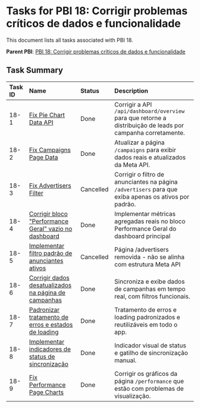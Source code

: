 # Tasks for PBI 18: Corrigir problemas críticos de dados e funcionalidade

This document lists all tasks associated with PBI 18.

**Parent PBI**: [PBI 18: Corrigir problemas críticos de dados e funcionalidade](./prd.md)

## Task Summary

| Task ID | Name | Status | Description |
| :------ | :--------------------------------------- | :------- | :--------------------------------- |
| 18-1 | [Fix Pie Chart Data API](./18-1.md) | Done | Corrigir a API `/api/dashboard/overview` para que retorne a distribuição de leads por campanha corretamente. |
| 18-2 | [Fix Campaigns Page Data](./18-2.md) | Done | Atualizar a página `/campaigns` para exibir dados reais e atualizados da Meta API. |
| 18-3 | [Fix Advertisers Filter](./18-3.md) | Cancelled | Corrigir o filtro de anunciantes na página `/advertisers` para que exiba apenas os ativos por padrão. |
| 18-4 | [Corrigir bloco "Performance Geral" vazio no dashboard](./18-4.md) | Done | Implementar métricas agregadas reais no bloco Performance Geral do dashboard principal |
| 18-5 | [Implementar filtro padrão de anunciantes ativos](./18-5.md) | Cancelled | Página /advertisers removida - não se alinha com estrutura Meta API |
| 18-6 | [Corrigir dados desatualizados na página de campanhas](./18-6.md) | Done | Sincroniza e exibe dados de campanhas em tempo real, com filtros funcionais. |
| 18-7 | [Padronizar tratamento de erros e estados de loading](./18-7.md) | Done | Tratamento de erros e loading padronizados e reutilizáveis em todo o app. |
| 18-8 | [Implementar indicadores de status de sincronização](./18-8.md) | Done | Indicador visual de status e gatilho de sincronização manual. |
| 18-9 | [Fix Performance Page Charts](./18-9.md) | Done | Corrigir os gráficos da página `/performance` que estão com problemas de visualização. | 